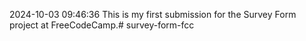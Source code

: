 2024-10-03 09:46:36
This is my first submission for the Survey Form project at FreeCodeCamp.# survey-form-fcc
